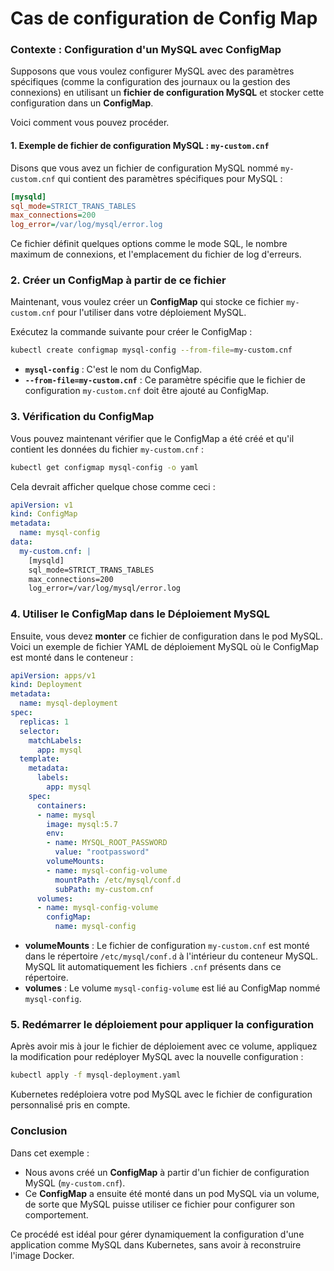 # Cas de configuration de Config Map


### Contexte : Configuration d'un MySQL avec ConfigMap

Supposons que vous voulez configurer MySQL avec des paramètres spécifiques (comme la configuration des journaux ou la gestion des connexions) en utilisant un **fichier de configuration MySQL** et stocker cette configuration dans un **ConfigMap**.

Voici comment vous pouvez procéder.

#### 1. Exemple de fichier de configuration MySQL : `my-custom.cnf`

Disons que vous avez un fichier de configuration MySQL nommé `my-custom.cnf` qui contient des paramètres spécifiques pour MySQL :

```ini
[mysqld]
sql_mode=STRICT_TRANS_TABLES
max_connections=200
log_error=/var/log/mysql/error.log
```

Ce fichier définit quelques options comme le mode SQL, le nombre maximum de connexions, et l'emplacement du fichier de log d'erreurs.

### 2. Créer un ConfigMap à partir de ce fichier

Maintenant, vous voulez créer un **ConfigMap** qui stocke ce fichier `my-custom.cnf` pour l'utiliser dans votre déploiement MySQL.

Exécutez la commande suivante pour créer le ConfigMap :

```bash
kubectl create configmap mysql-config --from-file=my-custom.cnf
```

- **`mysql-config`** : C'est le nom du ConfigMap.
- **`--from-file=my-custom.cnf`** : Ce paramètre spécifie que le fichier de configuration `my-custom.cnf` doit être ajouté au ConfigMap.

### 3. Vérification du ConfigMap

Vous pouvez maintenant vérifier que le ConfigMap a été créé et qu'il contient les données du fichier `my-custom.cnf` :

```bash
kubectl get configmap mysql-config -o yaml
```

Cela devrait afficher quelque chose comme ceci :

```yaml
apiVersion: v1
kind: ConfigMap
metadata:
  name: mysql-config
data:
  my-custom.cnf: |
    [mysqld]
    sql_mode=STRICT_TRANS_TABLES
    max_connections=200
    log_error=/var/log/mysql/error.log
```

### 4. Utiliser le ConfigMap dans le Déploiement MySQL

Ensuite, vous devez **monter** ce fichier de configuration dans le pod MySQL. Voici un exemple de fichier YAML de déploiement MySQL où le ConfigMap est monté dans le conteneur :

```yaml
apiVersion: apps/v1
kind: Deployment
metadata:
  name: mysql-deployment
spec:
  replicas: 1
  selector:
    matchLabels:
      app: mysql
  template:
    metadata:
      labels:
        app: mysql
    spec:
      containers:
      - name: mysql
        image: mysql:5.7
        env:
        - name: MYSQL_ROOT_PASSWORD
          value: "rootpassword"
        volumeMounts:
        - name: mysql-config-volume
          mountPath: /etc/mysql/conf.d
          subPath: my-custom.cnf
      volumes:
      - name: mysql-config-volume
        configMap:
          name: mysql-config
```

- **volumeMounts** : Le fichier de configuration `my-custom.cnf` est monté dans le répertoire `/etc/mysql/conf.d` à l'intérieur du conteneur MySQL. MySQL lit automatiquement les fichiers `.cnf` présents dans ce répertoire.
- **volumes** : Le volume `mysql-config-volume` est lié au ConfigMap nommé `mysql-config`.

### 5. Redémarrer le déploiement pour appliquer la configuration

Après avoir mis à jour le fichier de déploiement avec ce volume, appliquez la modification pour redéployer MySQL avec la nouvelle configuration :

```bash
kubectl apply -f mysql-deployment.yaml
```

Kubernetes redéploiera votre pod MySQL avec le fichier de configuration personnalisé pris en compte.

### Conclusion

Dans cet exemple :
- Nous avons créé un **ConfigMap** à partir d'un fichier de configuration MySQL (`my-custom.cnf`).
- Ce **ConfigMap** a ensuite été monté dans un pod MySQL via un volume, de sorte que MySQL puisse utiliser ce fichier pour configurer son comportement.

Ce procédé est idéal pour gérer dynamiquement la configuration d'une application comme MySQL dans Kubernetes, sans avoir à reconstruire l'image Docker.
